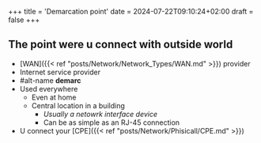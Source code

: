 +++
title = 'Demarcation point'
date = 2024-07-22T09:10:24+02:00
draft = false
+++


## The point were u connect with outside world 
- [WAN]({{< ref "posts/Network/Network_Types/WAN.md" >}}) provider
- Internet service provider
- #alt-name  **demarc** 
- Used everywhere
	- Even at home 
	- Central location in a building 
		- *Usually a netowrk interface device*
		- Can be as simple as an RJ-45 connection
- U connect your [CPE]({{< ref "posts/Network/Phisicall/CPE.md" >}})